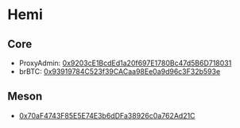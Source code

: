 # Hemi

## Core

- ProxyAdmin: [0x9203cE1BcdEd1a20f697E1780Bc47d5B6D718031](https://explorer.hemi.xyz/address/0x9203cE1BcdEd1a20f697E1780Bc47d5B6D718031)
- brBTC: [0x93919784C523f39CACaa98Ee0a9d96c3F32b593e](https://explorer.hemi.xyz/address/0x93919784C523f39CACaa98Ee0a9d96c3F32b593e)

## Meson

[//]: # (https://explorer.hemi.xyz/tx/0x81fbdda0bc3070cb2a29fe5954ea1ef7f1df276e935c9abd189870331453b3e3)
- [0x70aF4743F85E5E74E3b6dDFa38926c0a762Ad21C](https://explorer.hemi.xyz/address/0x70aF4743F85E5E74E3b6dDFa38926c0a762Ad21C)
